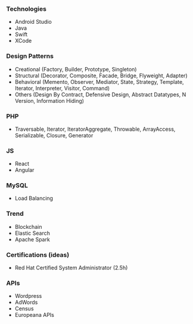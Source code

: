 ### Technologies
* Android Studio
* Java
* Swift
* XCode

### Design Patterns
* Creational (Factory, Builder, Prototype, Singleton)
* Structural (Decorator, Composite, Facade, Bridge, Flyweight, Adapter)
* Behavioral (Memento, Observer, Mediator, State, Strategy, Template, Iterator, Interpreter, Visitor, Command)
* Others (Design By Contract, Defensive Design, Abstract Datatypes, N Version, Information Hiding)

### PHP
* Traversable, Iterator, IteratorAggregate, Throwable, ArrayAccess, Serializable, Closure, Generator

### JS
* React
* Angular

### MySQL
* Load Balancing

### Trend
* Blockchain
* Elastic Search
* Apache Spark

### Certifications (ideas)
* Red Hat Certified System Administrator (2.5h)

### APIs
* Wordpress
* AdWords
* Census
* Europeana APIs
